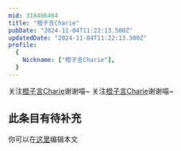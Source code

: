 ```yaml
---
mid: 318486464
title: "橙子言Charie"
pubDate: "2024-11-04T11:22:13.500Z"
updatedDate: "2024-11-04T11:22:13.500Z"
profile:
  {
    Nickname: ["橙子言Charie"],
  }
---
```


关注[橙子言Charie](https://space.bilibili.com/318486464)谢谢喵~ 关注[橙子言Charie](https://space.bilibili.com/318486464)谢谢喵~

## 此条目有待补充
你可以在[这里](https://github.com/Yuhanawa/VTuber.ICU/edit/master/src/content/v/橙子言Charie/index.md)编辑本文
